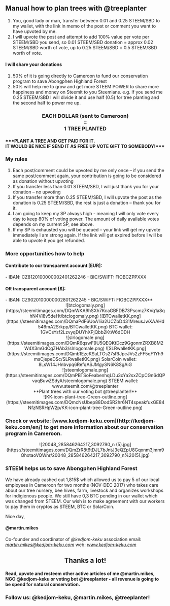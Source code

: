 <h2>Manual how to plan trees with @treeplanter</h2>
<ol>
<li>You, good lady or man, transfer between 0.01 and 0.25 STEEM/SBD to my wallet, with the link in memo of the post or comment you want to have upvoted by me.</li>
<li>I will upvote the post and attempt to add 100% value per vote per STEEM/SBD you send, so 0.01 STEEM/SBD donation = approx 0.02 STEEM/SBD worth of vote, up to 0.25 STEEM/SBD = 0.5 STEEM/SBD worth of vote.</li>
</ol>
<h4>I will share your donations</h4>
<ol>
<li>50% of it is going directly to Cameroon to fund our conservation program to save Abongphen Highland Forest</li>
<li>50% will help me to grow and get more STEEM POWER to share more happiness and money on Steemit to you Steemians. e.g. If you send me 0.25 STEEM/SBD I will divide it and use half (0.5) for tree planting and the second half to power me up.</li>
</ol>
<center><h3>EACH DOLLAR (sent to Cameroon)<br/>=<br/>1 TREE PLANTED</h3></center>
<h4>***PLANT A TREE AND GET PAID FOR IT. <br />IT WOULD BE NICE IF SEND IT AS FREE UP VOTE GIFT TO SOMEBODY!***</h4>
<h3>My rules</h3>
<ol>
<li>Each post/comment could be upvoted by me only once – if you send the same post/comment again, your contribution is going to be considered as donation without upvoting</li>
<li>If you transfer less than 0.01 STEEM/SBD, I will just thank you for your donation – no upvoting</li>
<li>If you transfer more than 0.25 STEEM/SBD, I will upvote the post as the donation is 0.25 STEEM/SBD, the rest is just a donation – thank you for it.</li>
<li>I am going to keep my SP always high - meaning I will only vote every day to keep 80% of voting power. The amount of daily available votes depends on my current SP, see above.</li>
<li>If my SP is exhausted you will be queued – your link will get my upvote immediately I am strong again. If the link will get expired before I will be able to upvote it you get refunded.</li>
</ol>

<h3>More opportunities how to help</h3>

<h4>Contribute to our transparent account [EUR]:</h4>
- IBAN: CZ8120100000002401262246
- BIC/SWIFT: FIOBCZPPXXX

<h4>OR transparent account [$]:</h4>
- IBAN: CZ9020100000002801262245
- BIC/SWIFT: FIOBCZPPXXX**

<center>![btclogomaly.png](https://steemitimages.com/DQmWKA9hSXh7KcaGBFDB73Pscmz7KVq1a8qhN4Vi8v5deHt/btclogomaly.png)
![BTCwalletKK.png](https://steemitimages.com/DQmaPdF6UoA1iia2UCZbD431MreusJwXAAHd546mA2Srkpp/BTCwalletKK.png)
BTC wallet: 1GVCsYsf2LzvyqDUYhXPjQbb2KtW6dDDH  </center>

<center>
![slrlogomale.png](https://steemitimages.com/DQmR6qswF9U5QEQKtDcz9GgonmZRXB8M2W4X3mGdCgZHAb3/slrlogomale.png)
![SLRwalletKK.png](https://steemitimages.com/DQmb1EzcKSuLTGs27sRfJpcJVs2zFF5qF1Yh9msCjepeDSc/SLRwalletKK.png)
SolarCoin wallet: 8LsW14JHnbvpq6RefqASJMgySN6K8SgAiG </center> 

<center>
![steemlogomale.png](https://steemitimages.com/DQmPBTSoFeabenhqLDu3oYa2sxZCpCGn6dQPvaqBuwZSdyA/steemlogomale.png)
STEEM wallet: www.steemit.com/@treeplanter </center>

<center> **Plant trees with our voting bot @treeplanter!**</center> 
<center> ![KK-icon-plant-tree-Green-outline.png](https://steemitimages.com/DQmcNsUbep88DodSR2hr6NT4speakfuxGE84NfzNSRHpW2p/KK-icon-plant-tree-Green-outline.png) </center>
<h3>Check or website: [www.kedjom-keku.com](http://kedjom-keku.com/en/) to get more information about our conservation program in Cameroon. </h3>
<center>![20048_285846264217_3092790_n (5).jpg](https://steemitimages.com/DQmZrR8t6tDJL7bJntJ3eQZpU8Gqxnm3jmm9QhxtaoVQWnr/20048_285846264217_3092790_n%20(5).jpg)</center>
<h3>STEEM helps us to save Abongphen Highland Forest</h3>
We have already cashed out 1,815$ which allowed us to pay 5 of our local employees in Cameroon for two months (NOV-DEC 2017) who takes care about our tree nursery, bee hives, farm, livestock and organizes workshops for indigienous people.  We still have 0,3 BTC pending in our wallet which was changed from STEEM. Our wish is to make agreement with our workers to pay them in cryptos as STEEM, BTC or SolarCoin.  

Nice day,
#### @martin.mikes
Co-founder and coordinator of *@kedjom-keku* association
email: *martin.mikes@kedjom-keku.com*
web: *www.kedjom-keku.com*
<center><h2>Thanks a lot!</h2></center><h4>Read, upvote and resteem other active articles of me @martin.mikes, NGO @kedjom-keku or voting bot @treeplanter - all revenue is going to be spend for natural conservation.</h4><h3>Follow us: @kedjom-keku, @martin.mikes, @treeplanter!</h3>